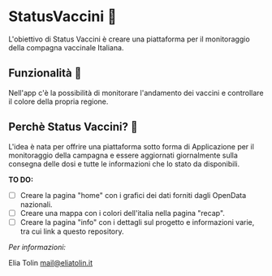 # StatusVaccini 🧬

L'obiettivo di Status Vaccini è creare una piattaforma per il monitoraggio della compagna vaccinale Italiana.

## Funzionalità 💉

Nell'app c'è la possibilità di monitorare l'andamento dei vaccini e controllare il colore della propria regione.

## Perchè Status Vaccini? 🦠

L'idea è nata per offrire una piattaforma sotto forma di Applicazione per il monitoraggio della campagna e essere aggiornati 
giornalmente sulla consegna delle dosi e tutte le informazioni che lo stato da disponibili.


**TO DO:**
- [ ] Creare la pagina "home" con i grafici dei dati forniti dagli OpenData nazionali.
- [ ] Creare una mappa con i colori dell'italia nella pagina "recap".
- [ ] Creare la pagina "info" con i dettagli sul progetto e informazioni varie, tra cui link a questo repository.

_Per informazioni:_ 

Elia Tolin 
mail@eliatolin.it
